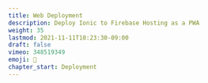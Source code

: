 ```yaml
---
title: Web Deployment
description: Deploy Ionic to Firebase Hosting as a PWA
weight: 35
lastmod: 2021-11-11T10:23:30-09:00
draft: false
vimeo: 348519349
emoji: 🎉
chapter_start: Deployment
---
```




